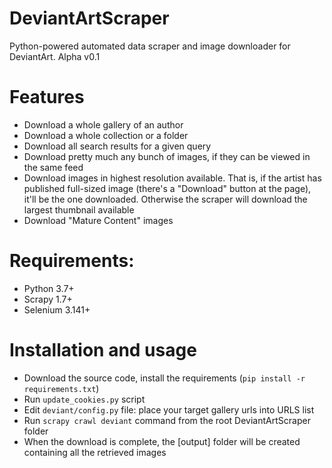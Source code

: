 # DeviantArtScraper

Python-powered automated data scraper and image downloader for DeviantArt.
Alpha v0.1

# Features
* Download a whole gallery of an author
* Download a whole collection or a folder
* Download all search results for a given query
* Download pretty much any bunch of images, if they can be viewed in the same feed
* Download images in highest resolution available. 
  That is, if the artist has published full-sized image (there's a "Download" button at the page), it'll be the one downloaded.
  Otherwise the scraper will download the largest thumbnail available
* Download "Mature Content" images

# Requirements:
* Python 3.7+
* Scrapy 1.7+
* Selenium 3.141+

# Installation and usage
* Download the source code, install the requirements (`pip install -r requirements.txt`)
* Run `update_cookies.py` script
* Edit `deviant/config.py` file: place your target gallery urls into URLS list
* Run `scrapy crawl deviant` command from the root DeviantArtScraper folder
* When the download is complete, the [output] folder will be created containing all the retrieved images 
